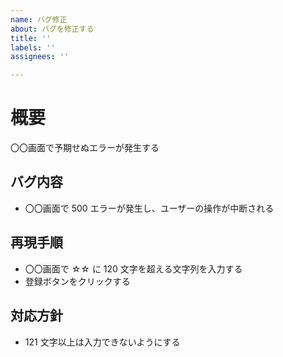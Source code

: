 ```yaml
---
name: バグ修正
about: バグを修正する
title: ''
labels: ''
assignees: ''

---
```


# 概要

〇〇画面で予期せぬエラーが発生する

## バグ内容

- 〇〇画面で 500 エラーが発生し、ユーザーの操作が中断される

## 再現手順

- 〇〇画面で ☆☆ に 120 文字を超える文字列を入力する
- 登録ボタンをクリックする

## 対応方針

- 121 文字以上は入力できないようにする
